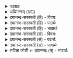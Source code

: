 <details><summary>पदपाठः</summary>

शम्। नः॒। दे॒वीः। अ॒भिष्ट॑ये। आपः॑। भ॒व॒न्तु॒। पी॒तये॑। शंयोः। अ॒भि। स्र॒व॒न्तु॒। नः॒। १२।
</details>

<details><summary>अधिमन्त्रम् (VC)</summary>

- आपो देवताः
- दध्यङ्ङाथर्वण ऋषिः
- गायत्री
- षड्जः
</details>

<details><summary>दयानन्द-सरस्वती (हि) - विषयः</summary>

कैसे मनुष्य सुखों से युक्त होते हैं, इस विषय को अगले मन्त्र में कहा है ॥
</details>

<details><summary>दयानन्द-सरस्वती (हि) - पदार्थः</summary>

पदार्थान्वयभाषाः -  हे जगदीश्वर वा विद्वन् ! जैसे (अभिष्टये) इष्ट सुख की सिद्धि के लिये (पीतये) पीने के अर्थ (देवीः) दिव्य उत्तम (आपः) जल (नः) हमको (शम्) सुखकारी (भवन्तु) होवें (नः) हमारे लिये (शंयोः) सुख की वृष्टि (अभि, स्रवन्तु) सब ओर से करें, वैसे उपदेश करो ॥१२ ॥
</details>

<details><summary>दयानन्द-सरस्वती (हि) - भावार्थः</summary>

भावार्थभाषाः -  जो मनुष्य यज्ञादि से शुद्ध जलादि पदार्थों का सेवन करते हैं, उन पर सुखरूप अमृत की वर्षा निरन्तर होती है ॥१२ ॥
</details>

<details><summary>दयानन्द-सरस्वती (सं) - विषयः</summary>

कीदृशा जनाः सुखसम्पन्ना भवन्तीत्याह ॥
</details>

<details><summary>दयानन्द-सरस्वती (सं) - पदार्थः</summary>

पदार्थान्वयभाषाः -  हे जगदीश्वर विद्वन्वा ! यथाऽभिष्टये पीतये देवीरापो नः शं भवन्तु, नः शंयोर्वृष्टिमभिस्रवन्तु, तथोपदिशतम् ॥१२ ॥
</details>

<details><summary>दयानन्द-सरस्वती (सं) - भावार्थः</summary>

भावार्थभाषाः -  ये यज्ञादिना शुद्धान् जलादिपदार्थान् सेवन्ते, तेषामुपरि सुखामृतस्य वृष्टिः सततं भवति ॥१२ ॥
</details>

<details><summary>सविता जोशी ← दयानन्दः (म) - भावार्थः</summary>

भावार्थभाषाः -  जी माणसे यज्ञ करून जल वगैरे पदार्थ शुद्ध करून त्यांचा स्वीकार करतात. त्यांच्यावर सदैव सुखरूपी अमृताची वृष्टी होते.
</details>